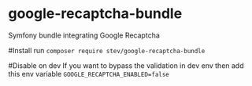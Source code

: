 # google-recaptcha-bundle
Symfony bundle integrating Google Recaptcha

#Install
run `composer require stev/google-recaptcha-bundle`

#Disable on dev
If you want to bypass the validation in dev env then add this env variable `GOOGLE_RECAPTCHA_ENABLED=false`